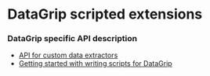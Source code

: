 # DataGrip scripted extensions
### DataGrip specific API description
* [API for custom data extractors](https://www.jetbrains.com/help/datagrip/data-extractors.html#api_for_custom_data_extractors)
* [Getting started with writing scripts for DataGrip](https://intellij-support.jetbrains.com/hc/en-us/community/posts/115000134704-Getting-started-with-writing-scripts-for-DataGrip)